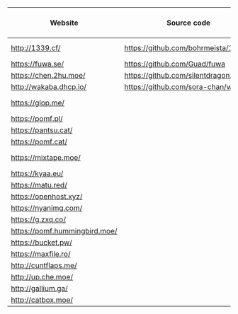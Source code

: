  Website                | Source code                             | Size limit (MiB) | Notes
------------------------|-----------------------------------------|------------------|-------
<http://1339.cf/>       | <https://github.com/bohrmeista/1338>    | 100              | Nice colors
<https://fuwa.se/>      | <https://github.com/Guad/fuwa>          | 10               |
<https://chen.2hu.moe/> | <https://github.com/silentdragonz/chen> | 50               |
<http://wakaba.dhcp.io/> | <https://github.com/sora-chan/wakaba>  | 128              |
<https://glop.me/>      |                                         | 50               | Uses [IPFS][0]
<https://pomf.pl/>      |                                         | 50               |
<https://pantsu.cat/>   |                                         | 50               | Paste
<https://pomf.cat/>     |                                         | 50               |
<https://mixtape.moe/>  |                                         | 100              | Paste, voice
<https://kyaa.eu/>      |                                         | 50               |
<https://matu.red/>     |                                         | 20               |
<https://openhost.xyz/> |                                         | 1024             |
<https://nyanimg.com/>  |                                         | 50               |
<https://g.zxq.co/>     |                                         | 80               |
<https://pomf.hummingbird.moe/> |                                 | 50               |
<https://bucket.pw/>    |                                         | 50               |
<https://maxfile.ro/>   |                                         | 50               |
<http://cuntflaps.me/>  |                                         | 100              |
<http://up.che.moe/>    |                                         | 50               |
<http://gallium.ga/>    |                                         | 1024             |
<http://catbox.moe/>    |                                         | 200              |

[0]: http://ipfs.io/
